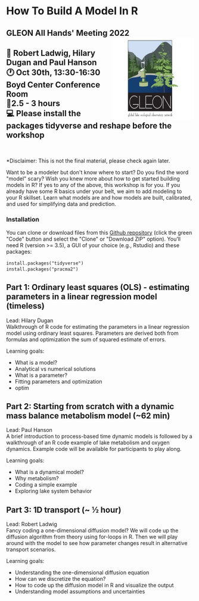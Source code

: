 # How To Build A Model In R
GLEON All Hands' Meeting 2022<br />
<a href="url"><img src="gleon.JPG" align="right" height="220" width="220" ></a>
-----

:busts_in_silhouette: Robert Ladwig, Hilary Dugan and Paul Hanson<br />
:clock1: Oct 30th, 13:30-16:30 Boyd Center Conference Room <br />
:speech_balloon:2.5 - 3 hours <br />
:computer: Please install the packages **tidyverse** and **reshape** before the workshop
-----

<br />


*Disclaimer: This is not the final material, please check again later.

Want to be a modeler but don't know where to start? Do you find the word "model" scary? Wish you knew more about how to get started building models in R? If yes to any of the above, this workshop is for you. If you already have some R basics under your belt, we aim to add modeling to your R skillset. Learn what models are and how models are built, calibrated, and used for simplifying data and prediction.

### Installation
You can clone or download files from this [Github repository](https://github.com/LimnoDataScience/HowToBuildAModelInR) (click the green "Code" button and select the "Clone" or "Download ZIP" option).
  You’ll need R (version >= 3.5), a GUI of your choice (e.g., Rstudio) and these packages:
  ```
  install.packages("tidyverse")
  install.packages("pracma2")
  ```

## Part 1: Ordinary least squares (OLS) - estimating parameters in a linear regression model (timeless)
Lead: Hilary Dugan<br />
Walkthrough of R code for estimating the parameters in a linear regression model using ordinary least squares. Parameters are derived both from formulas and optimization the sum of squared estimate of errors.

Learning goals: 
- What is a model? 
- Analytical vs numerical solutions
- What is a parameter? 
- Fitting parameters and optimization
- optim

## Part 2: Starting from scratch with a dynamic mass balance metabolism model (~62 min)
Lead: Paul Hanson <br />
A brief introduction to process-based time dynamic models is followed by a walkthrough of an R code example of lake metabolism and oxygen dynamics. Example code will be available for participants to play along.

Learning goals: 
- What is a dynamical model? 
- Why metabolism?
- Coding a simple example 
- Exploring lake system behavior

## Part 3: 1D transport (~ ½ hour)
Lead: Robert Ladwig <br />
Fancy coding a one-dimensional diffusion model? We will code up the diffusion algorithm from theory using for-loops in R. Then we will play around with the model to see how parameter changes result in alternative transport scenarios. 

Learning goals:
- Understanding the one-dimensional diffusion equation
- How can we discretize the equation?
- How to code up the diffusion model in R and visualize the output
- Understanding model assumptions and uncertainties

